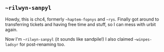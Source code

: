 ## `~rilwyn-sanpyl`
Howdy, this is chc4, formerly `~haptem-fopnys` and `~rys`. Finally got around to transferring tickets and having free time and stuff, so I can mess with urbit again.

Now I'm `~rilwyn-sanpyl` (it sounds like sandpile!) I also claimed `~winpes-ladsyr` for post-renaming too.
